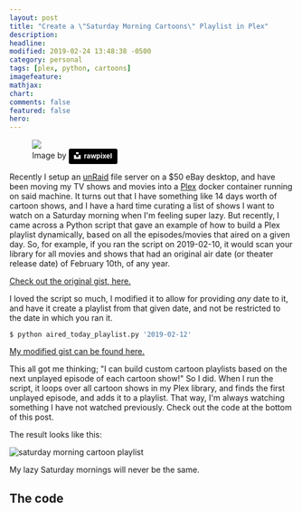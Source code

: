 ```yaml
---
layout: post
title: "Create a \"Saturday Morning Cartoons\" Playlist in Plex"
description:
headline:
modified: 2019-02-24 13:48:38 -0500
category: personal
tags: [plex, python, cartoons]
imagefeature:
mathjax:
chart:
comments: false
featured: false
hero:
---
```


<figure>
  <img src="{% asset_path rawpixel-788409-unsplash.jpg %}" />
  <figcaption>
    Image by 
    <a style="background-color:black;color:white;text-decoration:none;padding:4px 6px;font-family:-apple-system, BlinkMacSystemFont, &quot;San Francisco&quot;, &quot;Helvetica Neue&quot;, Helvetica, Ubuntu, Roboto, Noto, &quot;Segoe UI&quot;, Arial, sans-serif;font-size:12px;font-weight:bold;line-height:1.2;display:inline-block;border-radius:3px" href="https://unsplash.com/@rawpixel?utm_medium=referral&amp;utm_campaign=photographer-credit&amp;utm_content=creditBadge" target="_blank" rel="noopener noreferrer" title="Download free do whatever you want high-resolution photos from rawpixel"><span style="display:inline-block;padding:2px 3px"><svg xmlns="http://www.w3.org/2000/svg" style="height:12px;width:auto;position:relative;vertical-align:middle;top:-2px;fill:white" viewBox="0 0 32 32"><title>unsplash-logo</title><path d="M10 9V0h12v9H10zm12 5h10v18H0V14h10v9h12v-9z"></path></svg></span><span style="display:inline-block;padding:2px 3px">rawpixel</span></a>
  </figcaption>
</figure>


Recently I setup an [unRaid](https://unraid.net) file server on a $50 eBay desktop, and have been moving my TV shows and movies into a [Plex](https://www.plex.tv) docker container running on said machine. It turns out that I have something like 14 days worth of cartoon shows, and I have a hard time curating a list of shows I want to watch on a Saturday morning when I'm feeling super lazy. But recently, I came across a Python script that gave an example of how to build a Plex playlist dynamically, based on all the episodes/movies that aired on a given day. So, for example, if you ran the script on 2019-02-10, it would scan your library for all movies and shows that had an original air date (or theater release date) of February 10th, of any year.

[Check out the original gist, here.](https://gist.github.com/blacktwin/397f07724abebd1223ba6ea644ea1669)

I loved the script so much, I modified it to allow for providing *any* date to it, and have it create a playlist from that given date, and not be restricted to the date in which you ran it.

```bash
$ python aired_today_playlist.py '2019-02-12'
```

[My modified gist can be found here.](https://gist.github.com/cfurrow/8bb5cb079602eafb358c9ab062ba1ebb)

This all got me thinking; "I can build custom cartoon playlists based on the next unplayed episode of each cartoon show!" So I did. When I run the script, it loops over all cartoon shows in my Plex library, and finds the first unplayed episode, and adds it to a playlist. That way, I'm always watching something I have not watched previously. Check out the code at the bottom of this post.

The result looks like this:

<img src="{% asset_path plex-playlist.png %}" alt="saturday morning cartoon playlist" />

My lazy Saturday mornings will never be the same.

## The code
<script src="https://gist.github.com/cfurrow/13a062359bd83ac17a38f8c4fcd3bab2.js"></script>
